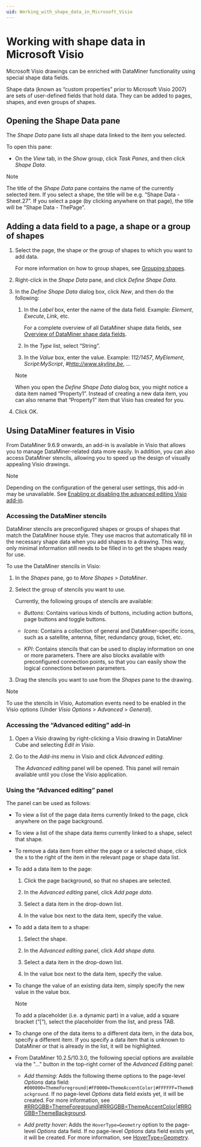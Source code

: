 ```yaml
---
uid: Working_with_shape_data_in_Microsoft_Visio
---
```


# Working with shape data in Microsoft Visio

Microsoft Visio drawings can be enriched with DataMiner functionality using special shape data fields.

Shape data (known as “custom properties” prior to Microsoft Visio 2007) are sets of user-defined fields that hold data. They can be added to pages, shapes, and even groups of shapes.

## Opening the Shape Data pane

The *Shape Data* pane lists all shape data linked to the item you selected.

To open this pane:

- On the *View* tab, in the *Show* group, click *Task Panes*, and then click *Shape Data*.

> [!NOTE]
> The title of the *Shape Data* pane contains the name of the currently selected item. If you select a shape, the title will be e.g. “Shape Data - Sheet.27”. If you select a page (by clicking anywhere on that page), the title will be “Shape Data - ThePage”.

## Adding a data field to a page, a shape or a group of shapes

1. Select the page, the shape or the group of shapes to which you want to add data.

   For more information on how to group shapes, see [Grouping shapes](xref:Grouping_shapes).

1. Right-click in the *Shape Data* pane, and click *Define Shape Data*.

1. In the *Define Shape Data* dialog box, click *New*, and then do the following:

   1. In the *Label* box, enter the name of the data field. Example: *Element*, *Execute*, *Link*, etc.

      For a complete overview of all DataMiner shape data fields, see [Overview of DataMiner shape data fields](xref:Overview_of_DataMiner_shape_data_fields).

   1. In the *Type* list, select “String”.

   1. In the *Value* box, enter the value. Example: *112/1457*, *MyElement*, *Script:MyScript*, *#http://www.skyline.be*, ...

   > [!NOTE]
   > When you open the *Define Shape Data* dialog box, you might notice a data item named “Property1”. Instead of creating a new data item, you can also rename that “Property1” item that Visio has created for you.

1. Click OK.

## Using DataMiner features in Visio

From DataMiner 9.6.9 onwards, an add-in is available in Visio that allows you to manage DataMiner-related data more easily. In addition, you can also access DataMiner stencils, allowing you to speed up the design of visually appealing Visio drawings.

> [!NOTE]
> Depending on the configuration of the general user settings, this add-in may be unavailable. See [Enabling or disabling the advanced editing Visio add-in](xref:ClientSettings_json#enabling-or-disabling-the-advanced-editing-visio-add-in).

### Accessing the DataMiner stencils

DataMiner stencils are preconfigured shapes or groups of shapes that match the DataMiner house style. They use macros that automatically fill in the necessary shape data when you add shapes to a drawing. This way, only minimal information still needs to be filled in to get the shapes ready for use.

To use the DataMiner stencils in Visio:

1. In the *Shapes* pane, go to *More Shapes* > *DataMiner*.

1. Select the group of stencils you want to use.

   Currently, the following groups of stencils are available:

   - *Buttons*: Contains various kinds of buttons, including action buttons, page buttons and toggle buttons.

   - *Icons*: Contains a collection of general and DataMiner-specific icons, such as a satellite, antenna, filter, redundancy group, ticket, etc.

   - *KPI*: Contains stencils that can be used to display information on one or more parameters. There are also blocks available with preconfigured connection points, so that you can easily show the logical connections between parameters.

1. Drag the stencils you want to use from the *Shapes* pane to the drawing.

> [!NOTE]
> To use the stencils in Visio, Automation events need to be enabled in the Visio options (Under *Visio Options* > *Advanced* > *General*).

### Accessing the “Advanced editing” add-in

1. Open a Visio drawing by right-clicking a Visio drawing in DataMiner Cube and selecting *Edit in Visio*.

1. Go to the *Add-ins* menu in Visio and click *Advanced editing*.

   The *Advanced editing* panel will be opened. This panel will remain available until you close the Visio application.

### Using the “Advanced editing” panel

The panel can be used as follows:

- To view a list of the page data items currently linked to the page, click anywhere on the page background.

- To view a list of the shape data items currently linked to a shape, select that shape.

- To remove a data item from either the page or a selected shape, click the x to the right of the item in the relevant page or shape data list.

- To add a data item to the page:

  1. Click the page background, so that no shapes are selected.

  1. In the *Advanced editing* panel, click *Add page data*.

  1. Select a data item in the drop-down list.

  1. In the value box next to the data item, specify the value.

- To add a data item to a shape:

  1. Select the shape.

  1. In the *Advanced editing* panel, click *Add shape data*.

  1. Select a data item in the drop-down list.

  1. In the value box next to the data item, specify the value.

- To change the value of an existing data item, simply specify the new value in the value box.

  > [!NOTE]
  > To add a placeholder (i.e. a dynamic part) in a value, add a square bracket (“\[“), select the placeholder from the list, and press TAB.

- To change one of the data items to a different data item, in the data box, specify a different item. If you specify a data item that is unknown to DataMiner or that is already in the list, it will be highlighted.

- From DataMiner 10.2.5/10.3.0, the following special options are available via the "..." button in the top-right corner of the *Advanced Editing* panel:

  - *Add theming*: Adds the following theme options to the page-level *Options* data field: `#000000=ThemeForeground|#FF0000=ThemeAccentColor|#FFFFFF=ThemeBackground`. If no page-level *Options* data field exists yet, it will be created. For more information, see [#RRGGBB=ThemeForeground\|#RRGGBB=ThemeAccentColor\|#RRGGBB=ThemeBackground](xref:Overview_of_page_and_shape_options#rrggbbthemeforegroundrrggbbthemeaccentcolorrrggbbthemebackground).

  - *Add pretty hover*: Adds the `HoverType=Geometry` option to the page-level *Options* data field. If no page-level *Options* data field exists yet, it will be created. For more information, see [HoverType=Geometry](xref:Overview_of_page_and_shape_options#hovertypegeometry).
